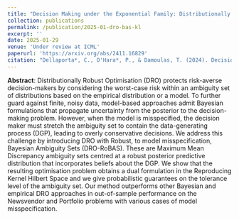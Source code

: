 ```yaml
---
title: "Decision Making under the Exponential Family: Distributionally Robust Optimisation with Bayesian Ambiguity Sets"
collection: publications
permalink: /publication/2025-01-dro-bas-kl
excerpt: ''
date: 2025-01-29
venue: 'Under review at ICML'
paperurl: 'https://arxiv.org/abs/2411.16829'
citation: "Dellaporta*, C., O'Hara*, P., & Damoulas, T. (2024). Decision Making under the Exponential Family: Distributionally Robust Optimisation with Bayesian Ambiguity Sets. arXiv preprint arXiv:2411.16829."
---
```


**Abstract**: Distributionally Robust Optimisation (DRO) protects risk-averse decision-makers by considering the worst-case risk within an ambiguity set of distributions based on the empirical distribution or a model. To further guard against finite, noisy data, model-based approaches admit Bayesian formulations that propagate uncertainty from the posterior to the decision-making problem. However, when the model is misspecified, the decision maker must stretch the ambiguity set to contain the data-generating process (DGP), leading to overly conservative decisions. We address this challenge by introducing DRO with Robust, to model misspecification, Bayesian Ambiguity Sets (DRO-RoBAS). These are Maximum Mean Discrepancy ambiguity sets centred at a robust posterior predictive distribution that incorporates beliefs about the DGP. We show that the resulting optimisation problem obtains a dual formulation in the Reproducing Kernel Hilbert Space and we give probabilistic guarantees on the tolerance level of the ambiguity set. Our method outperforms other Bayesian and empirical DRO approaches in out-of-sample performance on the Newsvendor and Portfolio problems with various cases of model misspecification.